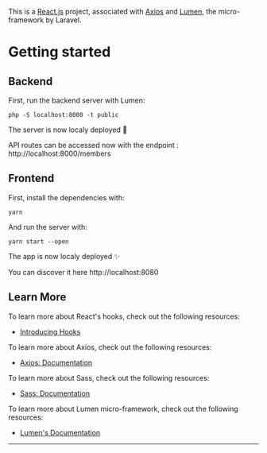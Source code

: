 This is a <a href="https://reactjs.org/">React.js</a> project, associated with <a href="https://github.com/axios/axios">Axios</a>  and <a href="https://lumen.laravel.com/">Lumen</a>, the micro-framework by Laravel.

# Getting started

## Backend 
First, run the backend server with Lumen:

```
php -S localhost:8000 -t public
```

The server is now localy deployed :tada: 

API routes can be accessed now with the endpoint : http://localhost:8000/members

## Frontend

First, install the dependencies with:
```
yarn
```

And run the server with:

```
yarn start --open
```
The app is now localy deployed :sparkles:

You can discover it here http://localhost:8080

## Learn More

To learn more about React's hooks, check out the following resources:
<ul>
  <li><a href="https://reactjs.org/docs/hooks-intro.html">Introducing Hooks</a> </li>
</ul>

To learn more about Axios, check out the following resources:
<ul>
  <li><a href="https://github.com/axios/axios">Axios: Documentation</a> </li>
</ul>

To learn more about Sass, check out the following resources:
<ul>
  <li><a href="https://sass-lang.com/documentation">Sass: Documentation</a> </li>
</ul>

To learn more about Lumen micro-framework, check out the following resources:

<ul>
  <li><a href="https://lumen.laravel.com/docs/8.x">Lumen's Documentation</a> </li>
</ul>

---------------------------
